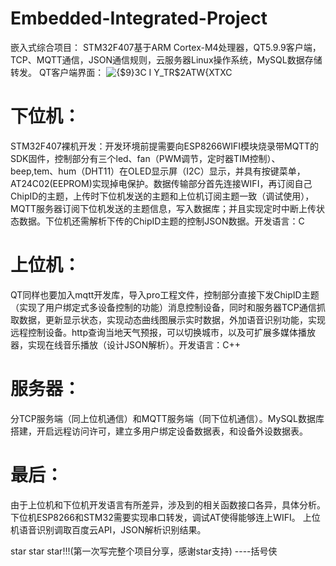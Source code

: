 # Embedded-Integrated-Project
嵌入式综合项目：
  STM32F407基于ARM Cortex-M4处理器，QT5.9.9客户端，TCP、MQTT通信，JSON通信规则，云服务器Linux操作系统，MySQL数据存储转发。
QT客户端界面：
  ![{$9}3C I Y_TR$2ATW{XTXC](https://github.com/DXT-parsifal/Embedded-Integrated-Project/assets/80907208/7ca51922-12f1-461e-af9a-906939472da2)

# 下位机：
  STM32F407裸机开发：开发环境前提需要向ESP8266WIFI模块烧录带MQTT的SDK固件，控制部分有三个led、fan（PWM调节，定时器TIM控制）、beep,tem、hum（DHT11）在OLED显示屏（I2C）显示，并具有按键菜单，AT24C02(EEPROM)实现掉电保护。数据传输部分首先连接WIFI，再订阅自己ChipID的主题，上传时下位机发送的主题和上位机订阅主题一致（调试使用），MQTT服务器订阅下位机发送的主题信息，写入数据库；并且实现定时中断上传状态数据。下位机还需解析下传的ChipID主题的控制JSON数据。开发语言：C

# 上位机：
  QT同样也要加入mqtt开发库，导入pro工程文件，控制部分直接下发ChipID主题（实现了用户绑定式多设备控制的功能）消息控制设备，同时和服务器TCP通信抓取数据，更新显示状态，实现动态曲线图展示实时数据，外加语音识别功能，实现远程控制设备。http查询当地天气预报，可以切换城市，以及可扩展多媒体播放器，实现在线音乐播放（设计JSON解析）。开发语言：C++

# 服务器：
  分TCP服务端（同上位机通信）和MQTT服务端（同下位机通信）。MySQL数据库搭建，开启远程访问许可，建立多用户绑定设备数据表，和设备外设数据表。

# 最后：
  由于上位机和下位机开发语言有所差异，涉及到的相关函数接口各异，具体分析。
  下位机ESP8266和STM32需要实现串口转发，调试AT使得能够连上WIFI。
  上位机语音识别调取百度云API，JSON解析识别结果。

star star star!!!(第一次写完整个项目分享，感谢star支持)
                                          ----括号侠
